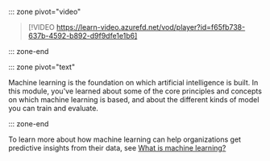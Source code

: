 ::: zone pivot="video"

>[!VIDEO https://learn-video.azurefd.net/vod/player?id=f65fb738-637b-4592-b892-d9f9dfe1e1b6]

::: zone-end

::: zone pivot="text"

Machine learning is the foundation on which artificial intelligence is built. In this module, you've learned about some of the core principles and concepts on which machine learning is based, and about the different kinds of model you can train and evaluate.

::: zone-end

To learn more about how machine learning can help organizations get predictive insights from their data, see [What is machine learning?](https://azure.microsoft.com/resources/cloud-computing-dictionary/what-is-machine-learning-platform?azure-portal=true)
